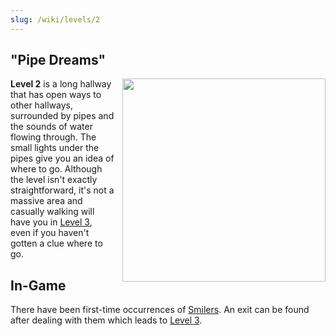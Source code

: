 ```yaml
---
slug: /wiki/levels/2
---
```


## "Pipe Dreams"
<div style="float:right; margin: 0px 0px 10px 10px">
 <img align="right" width="325" src="/img/assets/lv2.png"/>
</div>

**Level 2** is a long hallway that has open ways to other hallways, surrounded by pipes and the sounds of water flowing through. The small lights under the pipes give you an idea of where to go. Although the level isn't exactly straightforward, it's not a massive area and casually walking will have you in [Level 3](/wiki/levels/3), even if you haven't gotten a clue where to go.

## In-Game
There have been first-time occurrences of [Smilers](/wiki/entities#the-smiler). An exit can be found after dealing with them which leads to [Level 3](/wiki/levels/3).


